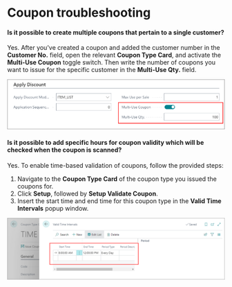 # Coupon troubleshooting

#### Is it possible to create multiple coupons that pertain to a single customer?       

Yes. After you've created a coupon and added the customer number in the **Customer No.** field, open the relevant **Coupon Type Card**, and activate the **Multi-Use Coupon** toggle switch. Then write the number of coupons you want to issue for the specific customer in the **Multi-Use Qty.** field. 

<img src="./images/apply_discount.PNG" width="550">     


#### Is it possible to add specific hours for coupon validity which will be checked when the coupon is scanned?

Yes. To enable time-based validation of coupons, follow the provided steps:
   1. Navigate to the **Coupon Type Card** of the coupon type you issued the coupons for. 
   2. Click **Setup**, followed by **Setup Validate Coupon**.
   3. Insert the start time and end time for this coupon type in the **Valid Time Intervals** popup window.   

   <img src="./images/coupon_validate_time.PNG" width="550">